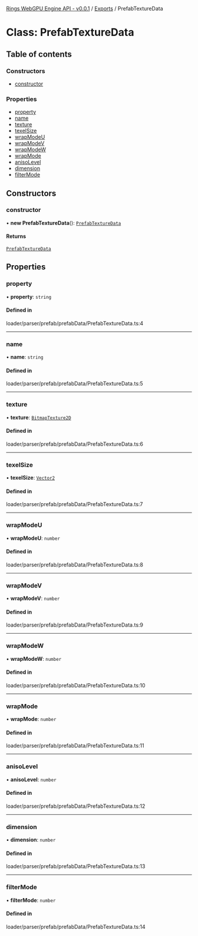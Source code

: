 [Rings WebGPU Engine API - v0.0.1](../README.md) / [Exports](../modules.md) / PrefabTextureData

# Class: PrefabTextureData

## Table of contents

### Constructors

- [constructor](PrefabTextureData.md#constructor)

### Properties

- [property](PrefabTextureData.md#property)
- [name](PrefabTextureData.md#name)
- [texture](PrefabTextureData.md#texture)
- [texelSize](PrefabTextureData.md#texelsize)
- [wrapModeU](PrefabTextureData.md#wrapmodeu)
- [wrapModeV](PrefabTextureData.md#wrapmodev)
- [wrapModeW](PrefabTextureData.md#wrapmodew)
- [wrapMode](PrefabTextureData.md#wrapmode)
- [anisoLevel](PrefabTextureData.md#anisolevel)
- [dimension](PrefabTextureData.md#dimension)
- [filterMode](PrefabTextureData.md#filtermode)

## Constructors

### constructor

• **new PrefabTextureData**(): [`PrefabTextureData`](PrefabTextureData.md)

#### Returns

[`PrefabTextureData`](PrefabTextureData.md)

## Properties

### property

• **property**: `string`

#### Defined in

loader/parser/prefab/prefabData/PrefabTextureData.ts:4

___

### name

• **name**: `string`

#### Defined in

loader/parser/prefab/prefabData/PrefabTextureData.ts:5

___

### texture

• **texture**: [`BitmapTexture2D`](BitmapTexture2D.md)

#### Defined in

loader/parser/prefab/prefabData/PrefabTextureData.ts:6

___

### texelSize

• **texelSize**: [`Vector2`](Vector2.md)

#### Defined in

loader/parser/prefab/prefabData/PrefabTextureData.ts:7

___

### wrapModeU

• **wrapModeU**: `number`

#### Defined in

loader/parser/prefab/prefabData/PrefabTextureData.ts:8

___

### wrapModeV

• **wrapModeV**: `number`

#### Defined in

loader/parser/prefab/prefabData/PrefabTextureData.ts:9

___

### wrapModeW

• **wrapModeW**: `number`

#### Defined in

loader/parser/prefab/prefabData/PrefabTextureData.ts:10

___

### wrapMode

• **wrapMode**: `number`

#### Defined in

loader/parser/prefab/prefabData/PrefabTextureData.ts:11

___

### anisoLevel

• **anisoLevel**: `number`

#### Defined in

loader/parser/prefab/prefabData/PrefabTextureData.ts:12

___

### dimension

• **dimension**: `number`

#### Defined in

loader/parser/prefab/prefabData/PrefabTextureData.ts:13

___

### filterMode

• **filterMode**: `number`

#### Defined in

loader/parser/prefab/prefabData/PrefabTextureData.ts:14

